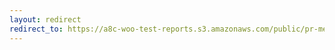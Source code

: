 ```yaml
---
layout: redirect
redirect_to: https://a8c-woo-test-reports.s3.amazonaws.com/public/pr-merge/37374/api/index.html
---
```

